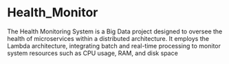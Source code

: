 # Health_Monitor
The Health Monitoring System is a Big Data project designed to oversee the health of microservices within a distributed architecture. It employs the Lambda architecture, integrating batch and real-time processing to monitor system resources such as CPU usage, RAM, and disk space
